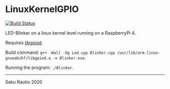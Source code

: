# LinuxKernelGPIO

[![Build Status](http://ec2-13-49-39-27.eu-north-1.compute.amazonaws.com/buildStatus/icon?job=LinuxKernelGPIO%2FBuild+and+run)](http://ec2-13-49-39-27.eu-north-1.compute.amazonaws.com/job/LinuxKernelGPIO/job/Build%20and%20run/)

LED-Blinker on a linux kernel level running on a RaspberryPi 4.

Requires [libgpiod][].

Build command: `g++ -Wall -Og Led.cpp Blinker.cpp /usr/lib/arm-linux-gnueabihf/libgpiod.a -o Blinker.exe`.

Running the program: `./Blinker`.

---

Saku Rautio
2020

[libgpiod]: https://git.kernel.org/pub/scm/libs/libgpiod/libgpiod.git/about/
